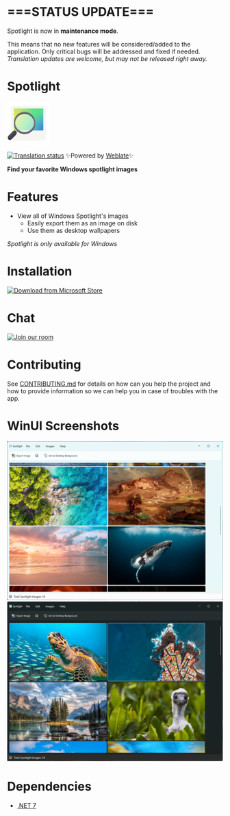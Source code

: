 # ===STATUS UPDATE===
Spotlight is now in **maintenance mode**. 

This means that no new features will be considered/added to the application. Only critical bugs will be addressed and fixed if needed.
*Translation updates are welcome, but may not be released right away.*

# Spotlight
<img src="NickvisionSpotlight.Shared/Resources/org.nickvision.spotlight.png" width="100" height="100"/>

 [![Translation status](https://hosted.weblate.org/widgets/nickvision-spotlight/-/app/svg-badge.svg)](https://hosted.weblate.org/engage/nickvision-spotlight/) ✨Powered by [Weblate](https://weblate.org/en/)✨

 **Find your favorite Windows spotlight images**

# Features
- View all of Windows Spotlight's images
    - Easily export them as an image on disk
    - Use them as desktop wallpapers
    
*Spotlight is only available for Windows*

# Installation
<a href='https://apps.microsoft.com/store/detail/nickvision-spotlight/9P1M73Z5QMXJ'><img width='140' alt='Download from Microsoft Store' src='https://upload.wikimedia.org/wikipedia/commons/thumb/f/f7/Get_it_from_Microsoft_Badge.svg/1024px-Get_it_from_Microsoft_Badge.svg.png'/></a>

# Chat
<a href='https://matrix.to/#/#nickvision:matrix.org'><img width='140' alt='Join our room' src='https://user-images.githubusercontent.com/17648453/196094077-c896527d-af6d-4b43-a5d8-e34a00ffd8f6.png'/></a>

# Contributing

See [CONTRIBUTING.md](CONTRIBUTING.md) for details on how can you help the project and how to provide information so we can help you in case of troubles with the app.

# WinUI Screenshots
![WinUILight](NickvisionSpotlight.WinUI/Screenshots/Light.png)
![WinUIDark](NickvisionSpotlight.WinUI/Screenshots/Dark.png)

# Dependencies
- [.NET 7](https://dotnet.microsoft.com/en-us/)

